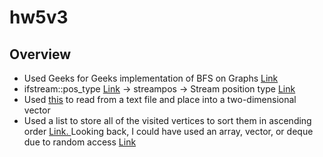 # hw5v3

## Overview
* Used Geeks for Geeks implementation of BFS on Graphs [Link](http://www.geeksforgeeks.org/breadth-first-traversal-for-a-graph/)
* ifstream::pos_type [Link](http://www.cplusplus.com/reference/fstream/ifstream/) -> streampos -> Stream position type [Link](http://www.cplusplus.com/reference/ios/streampos/)
* Used [this](http://stackoverflow.com/questions/9570991/how-to-read-space-and-newline-separated-integers-into-a-2d-array-in-c) to read from a text file and place into a two-dimensional vector
* Used a list to store all of the visited vertices to sort them in ascending order [Link. ](http://www.cplusplus.com/reference/list/list/sort/) Looking back, I could have used an array, vector, or deque due to random access [Link](http://www.cplusplus.com/reference/algorithm/sort/)